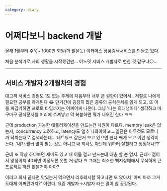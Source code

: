 ```yaml
---
category: diary
---
```



# 어쩌다보니 backend 개발

올해 1월부터 주욱~ 1000만 회원(더 많을듯) 이커머스 상품검색서비스를 만들고 있다.

처음 분석가로 사회 생활을 시작했건만... 
어느덧 서비스 개발자로 변한 것 같구나😑...

---

## 서비스 개발자 2개월차의 경험

대고객 서비스 경험도 1도 없는 주제에 처음부터 너무 큰 권한이 있어서.. 저절로 나에게 필요한 공부를 하게된다 😂
단기간에 굉장히 많은 종류의 공식문서를 읽게 되고, 또 이를 짜깁기하면 프로토 타입까지는 어찌어찌 나온다.
그냥 '나는 의대생이다' 생각하고 마구마구 공식문서를 머리에 쑤셔넣고 막 복붙하면 뭐가 나오긴 한다 ㅋㅋ

근데 production 가능한 애플리케이션을 만드는건 차원이 다르다.
memory leak은 없는지, concurrency 고려하고, latency도 얼추 나와야하고...
일단은 아무것도 모르니까 닥치는대로 검색하는데... 네트워크 같은거 보고 있으면 현타 쌔게 오고 이런 생각이 든다.
'내가 월급 많이 받는 것도 아니고 내 회사도 아닌데 뭐하러 잘할라고 낑낑대나??'

근데 또 막상 하다보면 재미도 있고 내 이름 걸고 만드는데 대충 할 순 없지.
근데~ 젊어서 망정이지 40되면 이정도론 못할 거 같다 ㅋ
그때는 최소한 백지상태에서 무식하게 큰 프로젝트 하진 않을거야 아마?

이러고 회사 끝나면 맛있는거 먹으면서 리후레시함 하고나면 또 앉아서 '아씨 아까 그거 도대체 어쩌란거지?' 이런다.
요즘 개발자→시발자 라는 말이 참 공감된다.
